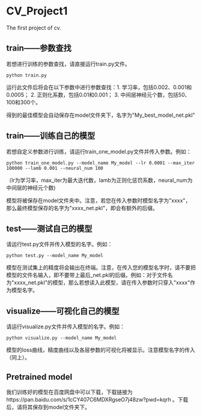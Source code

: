 # CV_Project1
The first project of cv.

## train——参数查找
若想进行训练的参数查找，请直接运行train.py文件。

```python train.py```
  
运行此文件后将会在以下参数中进行参数查找：1. 学习率，包括0.002、0.001和0.0005； 2. 正则化系数，包括0.01和0.001； 3. 中间层神经元个数，包括50、100和300个。
  
得到的最佳模型会自动保存在model文件夹下，名字为"My_best_model_net.pkl"
## train——训练自己的模型
若想自定义参数进行训练，请运行train_one_model.py文件并传入参数。例如：
  
```python train_one_model.py --model_name My_model --lr 0.0001 --max_iter 100000 --lamb 0.001 --neural_num 100```
  
（lr为学习率，max_iter为最大迭代数，lamb为正则化惩罚系数，neural_num为中间层的神经元个数)
  
模型将被保存在model文件夹中。注意，若您在传入参数时模型名字为"xxxx"，那么最终模型保存的名字为"xxxx_net.pkl"，即会有额外的后缀。
## test——测试自己的模型
请运行test.py文件并传入模型的名字。例如：
  
```python test.py --model_name My_model```

模型在测试集上的精度将会输出在终端。注意，在传入您的模型名字时，请不要把模型的文件名输入，即不要带上最后_net.pkl的后缀。例如：对于文件名为"xxxx_net.pkl"的模型，那么若想读入此模型，请在传入参数时只穿入"xxxx"作为模型名字。
## visualize——可视化自己的模型
请运行visualize.py文件并传入模型的名字。例如：
  
```python visualize.py --model_name My_model```
  
模型的loss曲线，精度曲线以及各层参数的可视化将被显示。注意模型名字的传入（同上）。

## Pretrained model
我们训练好的模型在百度网盘中可以下载，下载链接为https://pan.baidu.com/s/1cCY407C6MDXRgseO7j48zw?pwd=kqrh 。下载后，请将其保存到model文件夹下。
  
